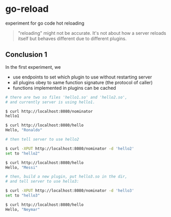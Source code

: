 # go-reload
experiment for go code hot reloading

>"reloading" might not be accurate. It's not about how a server reloads itself but behaves different due to different plugins.

## Conclusion 1

In the first experiment, we
* use endpoints to set which plugin to use without restarting server
* all plugins obey to same function signature (the protocol of caller)
* functions implemented in plugins can be cached

```bash
# there are two so files 'hello1.so' and 'hello2.so',
# and currently server is using hello1.

$ curl http://localhost:8080/nominator
hello1

$ curl http://localhost:8080/hello
Hello, "Ronaldo"

# then tell server to use hello2

$ curl -XPUT http://localhost:8080/nominator -d 'hello2'
set to "hello2"

$ curl http://localhost:8080/hello
Hello, "Messi"

# then, build a new plugin, put hello3.so in the dir,
# and tell server to use hello3:

$ curl -XPUT http://localhost:8080/nominator -d 'hello3'
set to "hello3"

$ curl http://localhost:8080/hello
Hello, "Neymar"
```


